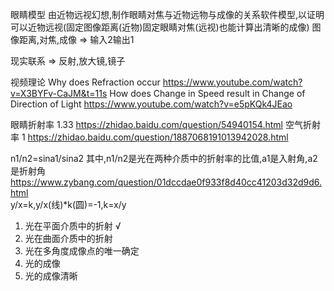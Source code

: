 眼睛模型
由近物远视幻想,制作眼睛对焦与近物远物与成像的关系软件模型,以证明可以近物远视(固定图像距离(近物)固定眼睛对焦(远视)也能计算出清晰的成像)
图像距离,对焦,成像 => 输入2输出1

现实联系 => 反射,放大镜,镜子

视频理论
Why does Refraction occur                                       https://www.youtube.com/watch?v=X3BYFv-CaJM&t=11s
How does Change in Speed result in Change of Direction of Light https://www.youtube.com/watch?v=e5pKQk4JEao

眼睛折射率 1.33                                                  https://zhidao.baidu.com/question/54940154.html
空气折射率 1                                                     https://zhidao.baidu.com/question/1887068191013942028.html

n1/n2=sina1/sina2
其中,n1/n2是光在两种介质中的折射率的比值,a1是入射角,a2是折射角      https://www.zybang.com/question/01dccdae0f933f8d40cc41203d32d9d6.html       
y/x=k,y/x(线)*k(圆)=-1,k=x/y

1. 光在平面介质中的折射             √
2. 光在曲面介质中的折射
3. 光在多角度成像点的唯一确定
4. 光的成像
5. 光的成像清晰